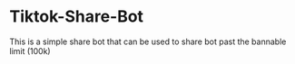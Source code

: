 # Tiktok-Share-Bot
This is a simple share bot that can be used to share bot past the bannable limit (100k) 

